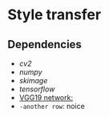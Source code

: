 # Style transfer
## Dependencies
* *cv2*
* *numpy*
* *skimage*
* *tensorflow*
* [VGG19 network:](https://github.com/machrisaa/tensorflow-vgg) 
* `-another row`: noice
